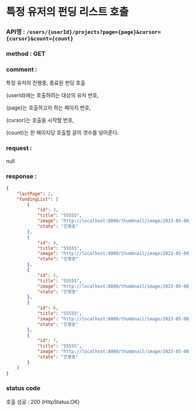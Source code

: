 # 특정 유저의 펀딩 리스트 호출
### API명 : `/users/{userId}/projects?page={page}&cursor={cursor}&count={count}`

### method : GET

### comment : 

특정 유저의 진행중, 종료된 펀딩 호출 

{userId}에는 호출하려는 대상의 유저 번호,

{page}는 호출하고자 하는 페이지 번호, 

{cursor}는 호출을 시작할 번호,

{count}는 한 페이지당 호출할 글의 갯수를 넣어준다. 

### request :
null

### response :
~~~json
{
    "lastPage": 2,
    "fundingList": [
        {
            "id": 3,
            "title": "55555",
            "image": "http://localhost:8080/thumbnail/image/2023-05-08_22:22:19_musicmeet.png",
            "state": "진행중"
        },
        {
            "id": 4,
            "title": "55555",
            "image": "http://localhost:8080/thumbnail/image/2023-05-08_22:22:19_musicmeet.png",
            "state": "진행중"
        },
        {
            "id": 5,
            "title": "55555",
            "image": "http://localhost:8080/thumbnail/image/2023-05-08_22:22:19_musicmeet.png",
            "state": "진행중"
        },
        {
            "id": 6,
            "title": "55555",
            "image": "http://localhost:8080/thumbnail/image/2023-05-08_22:22:19_musicmeet.png",
            "state": "진행중"
        },
        {
            "id": 7,
            "title": "55555",
            "image": "http://localhost:8080/thumbnail/image/2023-05-08_22:22:19_musicmeet.png",
            "state": "진행중"
        }
    ]
}
~~~
### status code
호출 성공 : 200 (HttpStatus.OK)